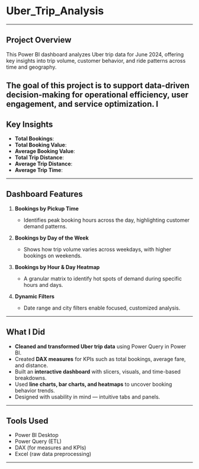 # Uber_Trip_Analysis



---

##  Project Overview

This Power BI dashboard analyzes Uber trip data for June 2024, offering key insights into trip volume, customer behavior, and ride patterns across time and geography.

The goal of this project is to support data-driven decision-making for operational efficiency, user engagement, and service optimization. I
---

##  Key Insights

- **Total Bookings**: 
- **Total Booking Value**: 
- **Average Booking Value**:
- **Total Trip Distance**: 
- **Average Trip Distance**: 
- **Average Trip Time**: 

---

## Dashboard Features

1. **Bookings by Pickup Time**  
   - Identifies peak booking hours across the day, highlighting customer demand patterns.

2. **Bookings by Day of the Week**  
   - Shows how trip volume varies across weekdays, with higher bookings on weekends.

3. **Bookings by Hour & Day Heatmap**  
   - A granular matrix to identify hot spots of demand during specific hours and days.

4. **Dynamic Filters**  
   - Date range and city filters enable focused, customized analysis.

---

## What I Did

- **Cleaned and transformed Uber trip data** using Power Query in Power BI.
- Created **DAX measures** for KPIs such as total bookings, average fare, and distance.
- Built an **interactive dashboard** with slicers, visuals, and time-based breakdowns.
- Used **line charts, bar charts, and heatmaps** to uncover booking behavior trends.
- Designed with usability in mind — intuitive tabs and panels.

---

##  Tools Used

- Power BI Desktop  
- Power Query (ETL)  
- DAX (for measures and KPIs)  
- Excel (raw data preprocessing)

---


